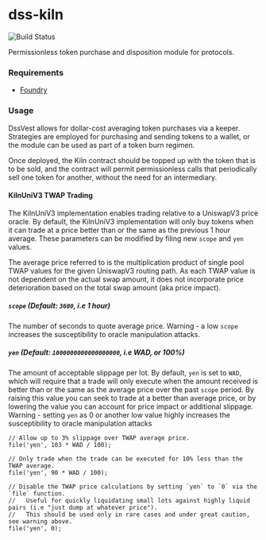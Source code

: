 # dss-kiln

![Build Status](https://github.com/makerdao/dss-kiln/actions/workflows/.github/workflows/tests.yml/badge.svg?branch=master)

Permissionless token purchase and disposition module for protocols.

### Requirements

* [Foundry](https://github.com/foundry-rs/foundry)

### Usage

DssVest allows for dollar-cost averaging token purchases via a keeper.
Strategies are employed for purchasing and sending tokens to a wallet, or the module can be used as part of a token burn regimen.

Once deployed, the Kiln contract should be topped up with the token that is to be sold, and the contract will permit permissionless calls that periodically sell one token for another, without the need for an intermediary.

#### KilnUniV3 TWAP Trading

The KilnUniV3 implementation enables trading relative to a UniswapV3 price oracle. By default, the KilnUniV3 implementation will only buy tokens when it can trade at a price better than or the same as the previous 1 hour average. These parameters can be modified by filing new `scope` and `yen` values.

The average price referred to is the multiplication product of single pool TWAP values for the given UniswapV3 routing path. As each TWAP value is not dependent on the actual swap amount, it does not incorporate price deterioration based on the total swap amount (aka price impact).

##### `scope` (Default: `3600`, i.e 1 hour)

The number of seconds to quote average price.
Warning - a low `scope` increases the susceptibility to oracle manipulation attacks.

##### `yen` (Default: `1000000000000000000`, i.e WAD, or 100%)

The amount of acceptable slippage per lot. By default, `yen` is set to `WAD`, which will require that a trade will only execute when the amount received is better than or the same as the average price over the past `scope` period. By raising this value you can seek to trade at a better than average price, or by lowering the value you can account for price impact or additional slippage.
Warning - setting `yen` as 0 or another low value highly increases the susceptibility to oracle manipulation attacks

```
// Allow up to 3% slippage over TWAP average price.
file('yen', 103 * WAD / 100);

// Only trade when the trade can be executed for 10% less than the TWAP average.
file('yen', 90 * WAD / 100);

// Disable the TWAP price calculations by setting `yen` to `0` via the `file` function.
//   Useful for quickly liquidating small lots against highly liquid pairs (i.e "just dump at whatever price").
//   This should be used only in rare cases and under great caution, see warning above.
file('yen', 0);
```
